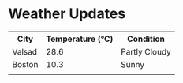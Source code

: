 # Weather Updates

<!-- WEATHER-UPDATE-START -->
<table><tr><th>City</th><th>Temperature (°C)</th><th>Condition</th></tr><tr><td>Valsad</td><td>28.6</td><td>Partly Cloudy</td></tr><tr><td>Boston</td><td>10.3</td><td>Sunny</td></tr><tr><td></td><td></td><td></td></tr></table>
<!-- WEATHER-UPDATE-END -->
